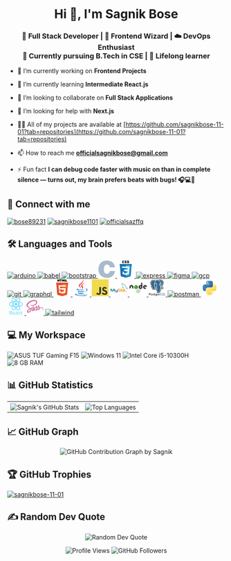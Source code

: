 <h1 align="center">Hi 👋, I'm Sagnik Bose</h1>
<h3 align="center">🚀 Full Stack Developer | 🎨 Frontend Wizard | ☁️ DevOps Enthusiast <br/> 🌱 Currently pursuing B.Tech in CSE | 🧠 Lifelong learner</h3>



- 🔭 I’m currently working on **Frontend Projects**

- 🌱 I’m currently learning **Intermediate React.js**

- 👯 I’m looking to collaborate on **Full Stack Applications**

- 🤝 I’m looking for help with **Next.js**

- 👨‍💻 All of my projects are available at [https://github.com/sagnikbose-11-01?tab=repositories](https://github.com/sagnikbose-11-01?tab=repositories)

- 📫 How to reach me **officialsagnikbose@gmail.com**

- ⚡ Fun fact **I can debug code faster with music on than in complete silence — turns out, my brain prefers beats with bugs! 🎧💻🐞**

<h2 align="left">🤝 Connect with me</h2>
<p align="left">
<a href="https://twitter.com/bose89231" target="blank"><img align="center" src="https://raw.githubusercontent.com/rahuldkjain/github-profile-readme-generator/master/src/images/icons/Social/twitter.svg" alt="bose89231" height="30" width="40" /></a>
<a href="https://linkedin.com/in/sagnikbose1101" target="blank"><img align="center" src="https://raw.githubusercontent.com/rahuldkjain/github-profile-readme-generator/master/src/images/icons/Social/linked-in-alt.svg" alt="sagnikbose1101" height="30" width="40" /></a>
<a href="https://auth.geeksforgeeks.org/user/officialsazffq" target="blank"><img align="center" src="https://raw.githubusercontent.com/rahuldkjain/github-profile-readme-generator/master/src/images/icons/Social/geeks-for-geeks.svg" alt="officialsazffq" height="30" width="40" /></a>
</p>


<h2 align="left">🛠️ Languages and Tools</h2>
<p align="left"> 
  <a href="https://www.arduino.cc/" target="_blank" rel="noreferrer">
    <img src="https://cdn.worldvectorlogo.com/logos/arduino-1.svg" alt="arduino" width="40" height="40"/>
  </a> 
  <a href="https://babeljs.io/" target="_blank" rel="noreferrer">
    <img src="https://upload.wikimedia.org/wikipedia/commons/0/02/Babel_Logo.svg" alt="babel" width="40" height="40"/>
  </a> 
  <a href="https://getbootstrap.com" target="_blank" rel="noreferrer">
    <img src="https://cdn.worldvectorlogo.com/logos/bootstrap-5-1.svg" alt="bootstrap" width="40" height="40"/>
  </a> 
  <a href="https://www.cprogramming.com/" target="_blank" rel="noreferrer">
    <img src="https://raw.githubusercontent.com/devicons/devicon/master/icons/c/c-original.svg" alt="c" width="40" height="40"/>
  </a> 
  <a href="https://www.w3schools.com/css/" target="_blank" rel="noreferrer">
    <img src="https://raw.githubusercontent.com/devicons/devicon/master/icons/css3/css3-original-wordmark.svg" alt="css3" width="40" height="40"/>
  </a> 
  <a href="https://expressjs.com" target="_blank" rel="noreferrer">
    <img src="https://upload.wikimedia.org/wikipedia/commons/6/64/Expressjs.png" alt="express" width="40" height="40"/>
  </a> 
  <a href="https://www.figma.com/" target="_blank" rel="noreferrer">
    <img src="https://www.vectorlogo.zone/logos/figma/figma-icon.svg" alt="figma" width="40" height="40"/>
  </a> 
  <a href="https://cloud.google.com" target="_blank" rel="noreferrer">
    <img src="https://www.vectorlogo.zone/logos/google_cloud/google_cloud-icon.svg" alt="gcp" width="40" height="40"/>
  </a> 
  <a href="https://git-scm.com/" target="_blank" rel="noreferrer">
    <img src="https://www.vectorlogo.zone/logos/git-scm/git-scm-icon.svg" alt="git" width="40" height="40"/>
  </a> 
  <a href="https://graphql.org" target="_blank" rel="noreferrer">
    <img src="https://www.vectorlogo.zone/logos/graphql/graphql-icon.svg" alt="graphql" width="40" height="40"/>
  </a> 
  <a href="https://www.w3.org/html/" target="_blank" rel="noreferrer">
    <img src="https://raw.githubusercontent.com/devicons/devicon/master/icons/html5/html5-original-wordmark.svg" alt="html5" width="40" height="40"/>
  </a> 
  <a href="https://www.java.com" target="_blank" rel="noreferrer">
    <img src="https://raw.githubusercontent.com/devicons/devicon/master/icons/java/java-original.svg" alt="java" width="40" height="40"/>
  </a> 
  <a href="https://developer.mozilla.org/en-US/docs/Web/JavaScript" target="_blank" rel="noreferrer">
    <img src="https://raw.githubusercontent.com/devicons/devicon/master/icons/javascript/javascript-original.svg" alt="javascript" width="40" height="40"/>
  </a> 
  <a href="https://www.mysql.com/" target="_blank" rel="noreferrer">
    <img src="https://raw.githubusercontent.com/devicons/devicon/master/icons/mysql/mysql-original-wordmark.svg" alt="mysql" width="40" height="40"/>
  </a> 
  <a href="https://nodejs.org" target="_blank" rel="noreferrer">
    <img src="https://raw.githubusercontent.com/devicons/devicon/master/icons/nodejs/nodejs-original-wordmark.svg" alt="nodejs" width="40" height="40"/>
  </a> 
  <a href="https://www.postgresql.org" target="_blank" rel="noreferrer">
    <img src="https://raw.githubusercontent.com/devicons/devicon/master/icons/postgresql/postgresql-original-wordmark.svg" alt="postgresql" width="40" height="40"/>
  </a> 
  <a href="https://postman.com" target="_blank" rel="noreferrer">
    <img src="https://www.vectorlogo.zone/logos/getpostman/getpostman-icon.svg" alt="postman" width="40" height="40"/>
  </a> 
  <a href="https://www.python.org" target="_blank" rel="noreferrer">
    <img src="https://raw.githubusercontent.com/devicons/devicon/master/icons/python/python-original.svg" alt="python" width="40" height="40"/>
  </a> 
  <a href="https://reactjs.org/" target="_blank" rel="noreferrer">
    <img src="https://raw.githubusercontent.com/devicons/devicon/master/icons/react/react-original-wordmark.svg" alt="react" width="40" height="40"/>
  </a> 
  <a href="https://sass-lang.com" target="_blank" rel="noreferrer">
    <img src="https://raw.githubusercontent.com/devicons/devicon/master/icons/sass/sass-original.svg" alt="sass" width="40" height="40"/>
  </a> 
  <a href="https://tailwindcss.com/" target="_blank" rel="noreferrer">
    <img src="https://www.vectorlogo.zone/logos/tailwindcss/tailwindcss-icon.svg" alt="tailwind" width="40" height="40"/>
  </a> 
</p>



<h2 align="left">💻 My Workspace</h2>
<p align="left">
  <img src="https://img.shields.io/badge/ASUS-TUF%20Gaming%20F15-blue?logo=asus&logoColor=white" alt="ASUS TUF Gaming F15"/>
  <img src="https://img.shields.io/badge/Windows-11-blue?logo=windows11&logoColor=white" alt="Windows 11"/>
  <img src="https://img.shields.io/badge/Intel-Core_i5_10300H-black?logo=intel&logoColor=white" alt="Intel Core i5-10300H"/>
  <img src="https://img.shields.io/badge/RAM-8GB-brightgreen?logo=ram&logoColor=white" alt="8 GB RAM"/>
</p>


<h2>📊 GitHub Statistics</h2>

<table>
  <tr>
    <td>
      <img align="center" src="https://github-readme-stats.vercel.app/api?username=sagnikbose-11-01&show_icons=true&theme=dark&hide_border=true" alt="Sagnik's GitHub Stats" />
    </td>
    <td>
      <img align="center" src="https://github-readme-stats.vercel.app/api/top-langs/?username=sagnikbose-11-01&layout=compact&theme=dark&hide_border=true" alt="Top Languages" />
    </td>
  </tr>
</table>



<h2>📈 GitHub Graph</h2>
<p align="center">
  <img src="https://github-readme-activity-graph.vercel.app/graph?username=sagnikbose-11-01&theme=github-compact" alt="GitHub Contribution Graph by Sagnik" />
</p>

<h2>🏆 GitHub Trophies</h2>
<p align="left"> <a href="https://github.com/ryo-ma/github-profile-trophy"><img src="https://github-profile-trophy.vercel.app/?username=sagnikbose-11-01" alt="sagnikbose-11-01" /></a> </p>


<h2>✍️ Random Dev Quote</h2>
<p align="center">
  <img src="https://raw.githubusercontent.com/sagnikbose-11-01
/sagnikbose-11-01
/main/assets/quotes.png" alt="Random Dev Quote" />
</p>




<p align="center">
  <img src="https://komarev.com/ghpvc/?username=sagnikbose-11-01&label=Profile%20Views&color=blueviolet&style=flat" alt="Profile Views" />
  <img src="https://img.shields.io/github/followers/sagnikbose-11-01?label=Followers&style=social" alt="GitHub Followers" />
</p>










